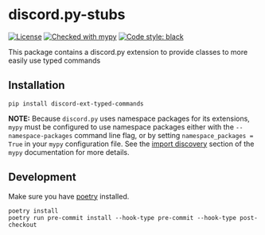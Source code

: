 # discord.py-stubs

[![License](https://img.shields.io/badge/License-BSD%203--Clause-blue.svg)](https://github.com/bryanforbes/discord-ext-typed-commands/blob/master/LICENSE)
[![Checked with mypy](http://www.mypy-lang.org/static/mypy_badge.svg)](http://mypy-lang.org/)
[![Code style: black](https://img.shields.io/badge/code%20style-black-000000.svg)](https://github.com/ambv/black)

This package contains a discord.py extension to provide classes to more easily use typed commands

## Installation

```
pip install discord-ext-typed-commands
```

**NOTE:** Because `discord.py` uses namespace packages for its extensions, `mypy` must be configured to use namespace packages either with the `--namespace-packages` command line flag, or by setting `namespace_packages = True` in your `mypy` configuration file. See the [import discovery](https://mypy.readthedocs.io/en/stable/command_line.html#import-discovery) section of the `mypy` documentation for more details.

## Development

Make sure you have [poetry](https://python-poetry.org/) installed.

```
poetry install
poetry run pre-commit install --hook-type pre-commit --hook-type post-checkout
```
